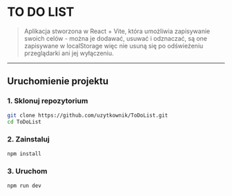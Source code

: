 # TO DO LIST

  
> Aplikacja stworzona w React + Vite, która umożliwia zapisywanie swoich celów - można je dodawać, usuwać i odznaczać,  są one zapisywane w localStorage więc nie usuną się po odświeżeniu przeglądarki ani jej wyłączeniu.

---

## Uruchomienie projektu

### 1. Sklonuj repozytorium
```bash
git clone https://github.com/uzytkownik/ToDoList.git
cd ToDoList
```
### 2. Zainstaluj

```bash
npm install
```
### 3. Uruchom
```bash
npm run dev
```
